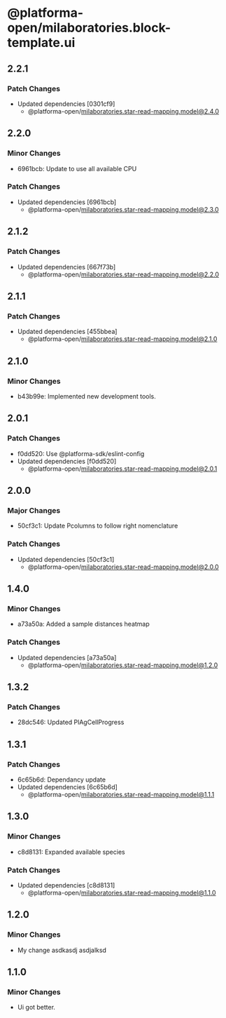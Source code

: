 # @platforma-open/milaboratories.block-template.ui

## 2.2.1

### Patch Changes

- Updated dependencies [0301cf9]
  - @platforma-open/milaboratories.star-read-mapping.model@2.4.0

## 2.2.0

### Minor Changes

- 6961bcb: Update to use all available CPU

### Patch Changes

- Updated dependencies [6961bcb]
  - @platforma-open/milaboratories.star-read-mapping.model@2.3.0

## 2.1.2

### Patch Changes

- Updated dependencies [667f73b]
  - @platforma-open/milaboratories.star-read-mapping.model@2.2.0

## 2.1.1

### Patch Changes

- Updated dependencies [455bbea]
  - @platforma-open/milaboratories.star-read-mapping.model@2.1.0

## 2.1.0

### Minor Changes

- b43b99e: Implemented new development tools.

## 2.0.1

### Patch Changes

- f0dd520: Use @platforma-sdk/eslint-config
- Updated dependencies [f0dd520]
  - @platforma-open/milaboratories.star-read-mapping.model@2.0.1

## 2.0.0

### Major Changes

- 50cf3c1: Update Pcolumns to follow right nomenclature

### Patch Changes

- Updated dependencies [50cf3c1]
  - @platforma-open/milaboratories.star-read-mapping.model@2.0.0

## 1.4.0

### Minor Changes

- a73a50a: Added a sample distances heatmap

### Patch Changes

- Updated dependencies [a73a50a]
  - @platforma-open/milaboratories.star-read-mapping.model@1.2.0

## 1.3.2

### Patch Changes

- 28dc546: Updated PlAgCellProgress

## 1.3.1

### Patch Changes

- 6c65b6d: Dependancy update
- Updated dependencies [6c65b6d]
  - @platforma-open/milaboratories.star-read-mapping.model@1.1.1

## 1.3.0

### Minor Changes

- c8d8131: Expanded available species

### Patch Changes

- Updated dependencies [c8d8131]
  - @platforma-open/milaboratories.star-read-mapping.model@1.1.0

## 1.2.0

### Minor Changes

- My change asdkasdj asdjalksd

## 1.1.0

### Minor Changes

- Ui got better.
